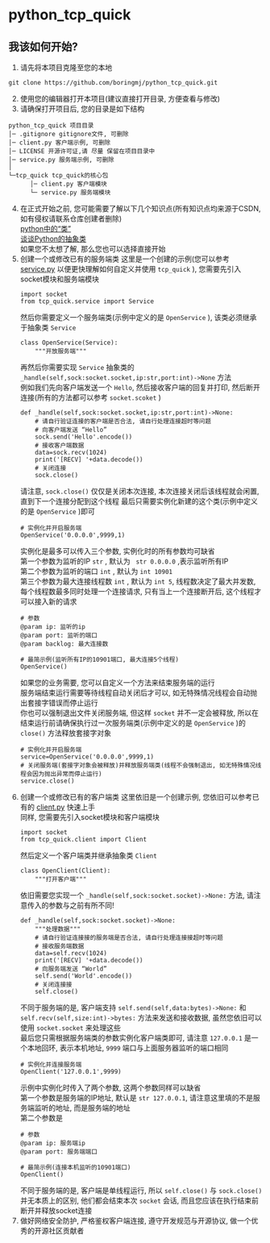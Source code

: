 # python_tcp_quick

## 我该如何开始?
1. 请先将本项目克隆至您的本地
```
git clone https://github.com/boringmj/python_tcp_quick.git
```
2. 使用您的编辑器打开本项目(建议直接打开目录, 方便查看与修改)
3. 请确保打开项目后, 您的目录是如下结构
```
python_tcp_quick 项目目录
│─ .gitignore gitignore文件, 可删除
│─ client.py 客户端示例, 可删除
│─ LICENSE 开源许可证,请 尽量 保留在项目目录中
│─ service.py 服务端示例, 可删除
│
└─tcp_quick tcp_quick的核心包
      │─ client.py 客户端模块
      └─ service.py 服务端模块
```
4. 在正式开始之前, 您可能需要了解以下几个知识点(所有知识点均来源于CSDN, 如有侵权请联系仓库创建者删除)\
    [python中的“类”](https://blog.csdn.net/zhangke0426/article/details/122528384)\
    [谈谈Python的抽象类](https://blog.csdn.net/gongdiwudu/article/details/126575358)\
    如果您不太想了解, 那么您也可以选择直接开始
5. 创建一个或修改已有的服务端类
    这里是一个创建的示例(您可以参考 [service.py](https://github.com/boringmj/python_tcp_quick/blob/master/service.py) 以便更快理解如何自定义并使用 `tcp_quick` ), 您需要先引入socket模块和服务端模块
    ```
    import socket
    from tcp_quick.service import Service
    ```
    然后你需要定义一个服务端类(示例中定义的是 `OpenService` ), 该类必须继承于抽象类 `Service`
    ```
    class OpenService(Service):
        """开放服务端"""
    ```
    再然后你需要实现 `Service` 抽象类的 `_handle(self,sock:socket.socket,ip:str,port:int)->None` 方法\
    例如我们先向客户端发送一个 `Hello`, 然后接收客户端的回复并打印, 然后断开连接(所有的方法都可以参考 `socket.scoket` )
    ```
    def _handle(self,sock:socket.socket,ip:str,port:int)->None:
        # 请自行验证连接的客户端是否合法, 请自行处理连接超时等问题
        # 向客户端发送 “Hello”
        sock.send('Hello'.encode())
        # 接收客户端数据
        data=sock.recv(1024)
        print('[RECV] '+data.decode())
        # 关闭连接
        sock.close()
    ```
    请注意, `sock.close()` 仅仅是关闭本次连接, 本次连接关闭后该线程就会闲置, 直到下一个连接分配到这个线程
    最后只需要实例化新建的这个类(示例中定义的是 `OpenService` )即可
    ```
    # 实例化并开启服务端
    OpenService('0.0.0.0',9999,1)
    ```
    实例化是最多可以传入三个参数, 实例化时的所有参数均可缺省\
    第一个参数为监听的IP `str` , 默认为 ` str 0.0.0.0` ,表示监听所有IP\
    第二个参数为监听的端口 `int` , 默认为 `int 10901`\
    第三个参数为最大连接线程数 `int` , 默认为 `int 5`, 线程数决定了最大并发数,\
    每个线程数最多同时处理一个连接请求, 只有当上一个连接断开后, 这个线程才可以接入新的请求
    ```
    # 参数
    @param ip: 监听的ip
    @param port: 监听的端口
    @param backlog: 最大连接数
    
    # 最简示例(监听所有IP的10901端口, 最大连接5个线程)
    OpenService()
    ```
    如果您的业务需要, 您可以自定义一个方法来结束服务端的运行\
    服务端结束运行需要等待线程自动关闭后才可以, 如无特殊情况线程会自动抛出套接字错误而停止运行\
    你也可以强制退出文件关闭服务端, 但这样 `socket` 并不一定会被释放, 所以在结束运行前请确保执行过一次服务端类(示例中定义的是 `OpenService` )的 `close()` 方法释放套接字对象
    ```
    # 实例化并开启服务端
    service=OpenService('0.0.0.0',9999,1)
    # 关闭服务端(套接字对象会被释放)并释放服务端类(线程不会强制退出, 如无特殊情况线程会因为抛出异常而停止运行)
    service.close()
    ```
6. 创建一个或修改已有的客户端类
    这里依旧是一个创建示例, 您依旧可以参考已有的 [client.py](https://github.com/boringmj/python_tcp_quick/blob/master/client.py) 快速上手\
    同样, 您需要先引入socket模块和客户端模块
    ```
    import socket
    from tcp_quick.client import Client
    ```
    然后定义一个客户端类并继承抽象类 `Client`
    ```
    class OpenClient(Client):
        """打开客户端"""
    ```
    依旧需要您实现一个 `_handle(self,sock:socket.socket)->None:` 方法, 请注意传入的参数与之前有所不同!
    ```
    def _handle(self,sock:socket.socket)->None:
        """处理数据"""
        # 请自行验证连接接的服务端是否合法, 请自行处理连接接超时等问题
        # 接收服务端数据
        data=self.recv(1024)
        print('[RECV] '+data.decode())
        # 向服务端发送 “World”
        self.send('World'.encode())
        # 关闭连接接
        self.close()
    ```
    不同于服务端的是, 客户端支持 `self.send(self,data:bytes)->None:` 和 `self.recv(self,size:int)->bytes:` 方法来发送和接收数据, 虽然您依旧可以使用 `socket.socket` 来处理这些\
    最后您只需根据服务端类的参数实例化客户端类即可, 请注意 `127.0.0.1` 是一个本地回环, 表示本机地址, `9999` 端口与上面服务器监听的端口相同
    ```
    # 实例化并连接服务端
    OpenClient('127.0.0.1',9999)
    ```
    示例中实例化时传入了两个参数, 这两个参数同样可以缺省\
    第一个参数是服务端的IP地址, 默认是 `str 127.0.0.1`, 请注意这里填的不是服务端监听的地址, 而是服务端的地址\
    第二个参数是
    ```
    # 参数
    @param ip: 服务端ip
    @param port: 服务端端口
    
    # 最简示例(连接本机监听的10901端口)
    OpenClient()
    ```
    不同于服务端的是, 客户端是单线程运行, 所以 `self.close()` 与 `sock.close()` 并无本质上的区别, 他们都会结束本次 `socket` 会话, 而且您应该在执行结束前断开并释放socket连接
  7. 做好网络安全防护, 严格鉴权客户端连接, 遵守开发规范与开源协议, 做一个优秀的开源社区贡献者
